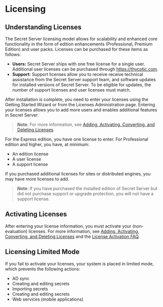 [title]: # (Licensing)
[tags]: # (License)
[priority]: # (1000)

# Licensing

## Understanding Licenses

The Secret Server licensing model allows for scalability and enhanced core functionality in the form of edition enhancements (Professional, Premium Edition) and user packs. Licenses can be purchased for these items as follows:

- **Users:** Secret Server ships with one free license for a single user. Additional user licenses can be purchased through <https://thycotic.com>.
- **Support:** Support licenses allow you to receive receive technical assistance from the Secret Server support team, and  software updates for installed versions of Secret Server. To be eligible for updates, the number of support licenses and user licenses must match.

After installation is complete, you need to enter your licenses using the Getting Started Wizard or from the Licenses Administration page. Entering your licenses allows you to add more users and enables additional features in Secret Server. 

>**Note**: For more information, see [Adding, Activating, Converting, and Deleting Licenses](adding-activating-deleting-licenses/index.md).

For the Express edition, you have one license to enter. For Professional edition and higher, you have, at minimum:

- An edition license
- A user license
- A support license

If you purchased additional licenses for sites or distributed engines, you may have more licenses to add.

> **Note**: If you have purchased the installed edition of Secret Server but did not purchase support or upgrade protection, you will not have a support license.

## Activating Licenses

After entering your license information, you must activate your (non-evaluation) licenses. For more information, see [Adding, Activating, Converting, and Deleting Licenses](adding-activating-deleting-licenses/index.md) and the [License Activation FAQ](../../secret-server-setup/licensing/licensing-faq/index.md).

## Licensing Limited Mode

If you fail to activate your licenses, your system is placed in limited mode, which prevents the following actions:

- AD sync
- Creating and editing secrets
- Importing secrets
- Creating and editing secrets
- Web services (mobile applications)
